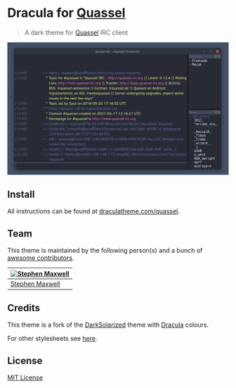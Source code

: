 # Dracula for [Quassel](http://www.quassel-irc.org/)

> A dark theme for [Quassel](http://www.quassel-irc.org/) IRC client

![Screenshot](./screenshot.png)

## Install

All instructions can be found at [draculatheme.com/quassel](https://draculatheme.com/quassel).

## Team

This theme is maintained by the following person(s) and a bunch of [awesome contributors](https://github.com/dracula/template/graphs/contributors).

[![Stephen Maxwell](https://avatars0.githubusercontent.com/u/25594630?v=3&s=70)](https://github.com/iinkky) |
--- |
[Stephen Maxwell](https://github.com/iinkky) |

## Credits

This theme is a fork of the [DarkSolarized](https://gist.github.com/Zren/e91ad5197f9d6b6d410f) theme with [Dracula](https://github.com/dracula/dracula-theme) colours.

For other stylesheets see [here](http://bugs.quassel-irc.org/projects/quassel-irc/wiki/Stylesheet_Gallery).

## License

[MIT License](./LICENSE)
